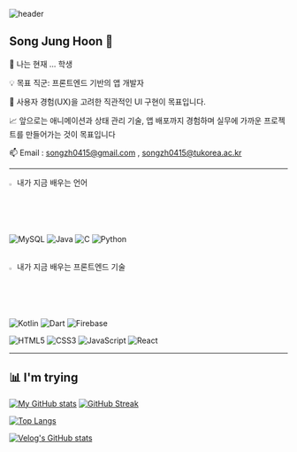 ![header](https://capsule-render.vercel.app/api?type=Waving&color=auto&height=300&section=header&text=Hello%20World!!&fontSize=90)

## Song Jung Hoon 👋

🔭 나는 현재 ... 학생

💡 목표 직군: 프론트엔드 기반의 앱 개발자
  
🎯 사용자 경험(UX)을 고려한 직관적인 UI 구현이 목표입니다.
  
📈 앞으로는 애니메이션과 상태 관리 기술, 앱 배포까지 경험하며 실무에 가까운 프로젝트를 만들어가는 것이 목표입니다
  
📫 Email : songzh0415@gmail.com , songzh0415@tukorea.ac.kr


---

<summary>
  <img src="https://raw.githubusercontent.com/Tarikul-Islam-Anik/Animated-Fluent-Emojis/master/Emojis/Hand%20gestures/Eyes.png" alt="Eyes" width="2%" /> 내가 지금 배우는 언어
</summary>

<div>
  
  ![MySQL](https://img.shields.io/badge/mysql-%2300f.svg?style=for-the-badge&logo=mysql&logoColor=white)
  ![Java](https://img.shields.io/badge/Java-ED8B00?style=for-the-badge&logo=openjdk&logoColor=white)
  ![C](https://img.shields.io/badge/C-00599C?style=for-the-badge&logo=c&logoColor=white)
  ![Python](https://img.shields.io/badge/Python-14354C?style=for-the-badge&logo=python&logoColor=white)

</div>

<br/>

<summary>
  <img src="https://raw.githubusercontent.com/Tarikul-Islam-Anik/Animated-Fluent-Emojis/master/Emojis/Hand%20gestures/Eyes.png" alt="Eyes" width="2%" /> 내가 지금 배우는 프론트엔드 기술
</summary>

<div>

  ![Kotlin](https://img.shields.io/badge/Kotlin-0095D5?style=for-the-badge&logo=kotlin&logoColor=white)
  ![Dart](https://img.shields.io/badge/Dart-0175C2?style=for-the-badge&logo=dart&logoColor=white)
  ![Firebase](https://img.shields.io/badge/Firebase-FFCA28?style=for-the-badge&logo=firebase&logoColor=black)

  ![HTML5](https://img.shields.io/badge/HTML5-E34F26?style=for-the-badge&logo=html5&logoColor=white)
  ![CSS3](https://img.shields.io/badge/CSS3-1572B6?style=for-the-badge&logo=css3&logoColor=white)
  ![JavaScript](https://img.shields.io/badge/JavaScript-F7DF1E?style=for-the-badge&logo=javascript&logoColor=black)
  ![React](https://img.shields.io/badge/React-61DAFB?style=for-the-badge&logo=react&logoColor=black)

</div>

---

## 📊 I'm trying

[![My GitHub stats](https://github-readme-stats.vercel.app/api?username=SongsBy&show_icons=true&theme=radical)](https://github.com/SongsBy)
[![GitHub Streak](https://streak-stats.demolab.com?user=SongsBy&theme=highcontrast&date_format=M%20j%5B%2C%20Y%5D)](https://git.io/streak-stats)

[![Top Langs](https://github-readme-stats.vercel.app/api/top-langs/?username=SongsBy&langs_count=8&theme=dark)](https://github.com/SongsBy/github-readme-stats)

[![Velog's GitHub stats](https://velog-readme-stats.vercel.app/api?name=songcoding)](https://velog.io/@songcoding/posts)
